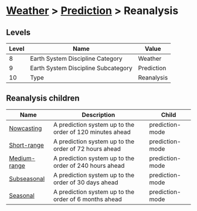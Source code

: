# [Weather](../..) > [Prediction](..) > Reanalysis

## Levels

| Level | Name | Value |
|-----|-----|-----|
| 8 | Earth System Discipline Category | Weather |
| 9 | Earth System Discipline Subcategory | Prediction |
| 10 | Type | Reanalysis |

## Reanalysis children

| Name | Description | Child |
|-----|-----|-----|
| [Nowcasting](nowcasting/) | A prediction system up to the order of 120 minutes ahead | prediction-mode |
| [Short-range](short-range/) | A prediction system up to the order of 72 hours ahead | prediction-mode |
| [Medium-range](medium-range/) | A prediction system up to the order of 240 hours ahead | prediction-mode |
| [Subseasonal](subseasonal/) | A prediction system up to the order of 30 days ahead | prediction-mode |
| [Seasonal](seasonal/) | A prediction system up to the order of 6 months ahead | prediction-mode |
